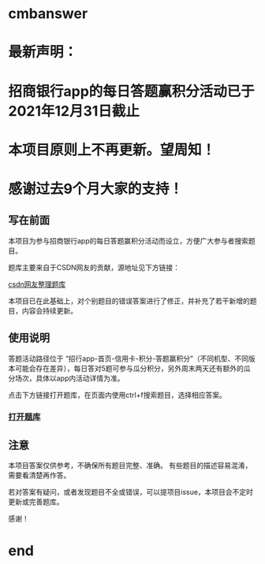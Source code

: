 # cmbanswer
# 最新声明：
# 招商银行app的每日答题赢积分活动已于2021年12月31日截止
# 本项目原则上不再更新。望周知！
# 感谢过去9个月大家的支持！
## 写在前面

本项目为参与招商银行app的每日答题赢积分活动而设立，方便广大参与者搜索题目。

题库主要来自于CSDN网友的贡献，源地址见下方链接：

[csdn网友整理题库](https://blog.csdn.net/iteye_6646)

本项目已在此基础上，对个别题目的错误答案进行了修正，并补充了若干新增的题目，内容会持续更新。

## 使用说明

答题活动路径位于
“招行app-首页-信用卡-积分-答题赢积分”（不同机型、不同版本可能会存在差异），每日答对5题可参与瓜分积分，另外周末两天还有额外的瓜分场次，具体以app内活动详情为准。

点击下方链接打开题库，在页面内使用ctrl+f搜索题目，选择相应答案。
### [打开题库](answer.md)


## 注意
本项目答案仅供参考，不确保所有题目完整、准确。
有些题目的描述容易混淆，需要看清楚再作答。


若对答案有疑问，或者发现题目不全或错误，可以提项目issue，本项目会不定时更新或完善题库。

感谢！
# end
